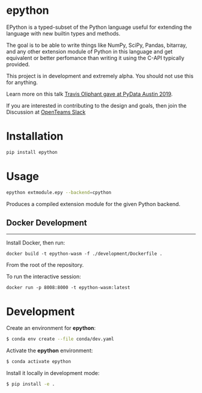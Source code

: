 # epython

EPython is a typed-subset of the Python language useful for extending the language with new builtin types and methods.

The goal is to be able to write things like NumPy, SciPy, Pandas, bitarray, and any other extension module of Python in this language and get equivalent or better perfomance than writing it using the C-API typically provided.

This project is in development and extremely alpha.   You should not use this for anything.

Learn more on this talk [Travis Oliphant gave at PyData Austin 2019](https://www.youtube.com/watch?v=Z8vsTxzmorE).


If you are interested in contributing to the design and goals, then join the Discussion at [OpenTeams Slack](https://openteams.com/projects/epython)


# Installation

```bash
pip install epython
```

# Usage

```bash
epython extmodule.epy --backend=cpython
```

Produces a compiled extension module for the given Python backend.

## Docker Development
----------------------

Install Docker, then run:

`docker build -t epython-wasm -f ./development/Dockerfile .`

From the root of the repository. 

To run the interactive session:

`docker run -p 8008:8000 -t epython-wasm:latest `

# Development

Create an environment for **epython**:

```bash
$ conda env create --file conda/dev.yaml
```

Activate the **epython** environment:

```bash
$ conda activate epython
```

Install it locally in development mode:

```bash
$ pip install -e .
```
